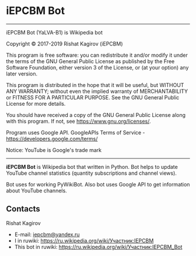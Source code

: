 # iEPCBM Bot

***
iEPCBM Bot (YaLVA-B1) is Wikipedia bot

Copyright © 2017-2019  Rishat Kagirov (iEPCBM)

This program is free software: you can redistribute it and/or modify
it under the terms of the GNU General Public License as published by
the Free Software Foundation, either version 3 of the License, or
(at your option) any later version.

This program is distributed in the hope that it will be useful,
but WITHOUT ANY WARRANTY; without even the implied warranty of
MERCHANTABILITY or FITNESS FOR A PARTICULAR PURPOSE.  See the
GNU General Public License for more details.

You should have received a copy of the GNU General Public License
along with this program.  If not, see <https://www.gnu.org/licenses/>.

Program uses Google API.
GoogleAPIs Terms of Service - <https://developers.google.com/terms/>

Notice:
YouTube is Google's trade mark
***

**iEPCBM Bot** is Wikipedia bot that written in Python. Bot helps to update YouTube channel statistics (quantity subscriptions and  channel views).

Bot uses for working PyWikiBot. Also bot uses Google API to get information about YouTube channels.

## Contacts
Rishat Kagirov
* E-mail: iepcbm@yandex.ru
* I in ruwiki: <https://ru.wikipedia.org/wiki/Участник:IEPCBM>
* This bot in ruwiki: <https://ru.wikipedia.org/wiki/Участник:IEPCBM_Bot>
